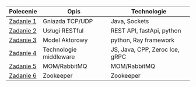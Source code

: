 | Polecenie                                                                                        | Opis                   | Technologie
|--------------------------------------------------------------------------------------------------|------------------------| ----------- 
| [Zadanie 1](https://github.com/dominiks01/Distributed-Systems-AGH/blob/main/Zadanie_1/readme.md) | Gniazda TCP/UDP        | Java, Sockets
| [Zadanie 2](https://github.com/dominiks01/Distributed-Systems-AGH/blob/main/Zadanie_2/readme.md) | Usługi RESTful         | REST API, fastApi, python
| [Zadanie 3](https://github.com/dominiks01/Distributed-Systems-AGH/blob/main/Zadanie_3/readme.md) | Model Aktorowy         | python, Ray framework
| [Zadanie 4](https://github.com/dominiks01/Distributed-Systems-AGH/blob/main/Zadanie_4/readme.md) | Technologie middleware | JS, Java, CPP, Zeroc Ice, gRPC
| [Zadanie 5](https://github.com/dominiks01/Distributed-Systems-AGH/blob/main/Zadanie_5/readme.md) | MOM/RabbitMQ           | MOM/RabbitMQ
| [Zadanie 6](https://github.com/dominiks01/Distributed-Systems-AGH/blob/main/Zadanie_6/readme.md) | Zookeeper              | Zookeeper
